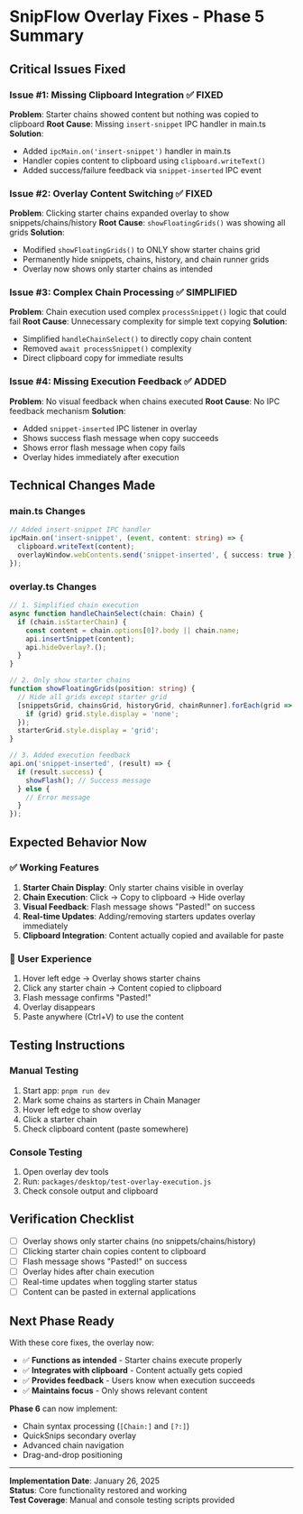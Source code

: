 # SnipFlow Overlay Fixes - Phase 5 Summary

## **Critical Issues Fixed**

### **Issue #1: Missing Clipboard Integration** ✅ FIXED
**Problem**: Starter chains showed content but nothing was copied to clipboard
**Root Cause**: Missing `insert-snippet` IPC handler in main.ts
**Solution**: 
- Added `ipcMain.on('insert-snippet')` handler in main.ts
- Handler copies content to clipboard using `clipboard.writeText()`
- Added success/failure feedback via `snippet-inserted` IPC event

### **Issue #2: Overlay Content Switching** ✅ FIXED  
**Problem**: Clicking starter chains expanded overlay to show snippets/chains/history
**Root Cause**: `showFloatingGrids()` was showing all grids
**Solution**:
- Modified `showFloatingGrids()` to ONLY show starter chains grid
- Permanently hide snippets, chains, history, and chain runner grids
- Overlay now shows only starter chains as intended

### **Issue #3: Complex Chain Processing** ✅ SIMPLIFIED
**Problem**: Chain execution used complex `processSnippet()` logic that could fail
**Root Cause**: Unnecessary complexity for simple text copying
**Solution**:
- Simplified `handleChainSelect()` to directly copy chain content
- Removed `await processSnippet()` complexity
- Direct clipboard copy for immediate results

### **Issue #4: Missing Execution Feedback** ✅ ADDED
**Problem**: No visual feedback when chains executed
**Root Cause**: No IPC feedback mechanism
**Solution**:
- Added `snippet-inserted` IPC listener in overlay
- Shows success flash message when copy succeeds
- Shows error flash message when copy fails
- Overlay hides immediately after execution

## **Technical Changes Made**

### **main.ts Changes**
```typescript
// Added insert-snippet IPC handler
ipcMain.on('insert-snippet', (event, content: string) => {
  clipboard.writeText(content);
  overlayWindow.webContents.send('snippet-inserted', { success: true });
});
```

### **overlay.ts Changes**
```typescript
// 1. Simplified chain execution
async function handleChainSelect(chain: Chain) {
  if (chain.isStarterChain) {
    const content = chain.options[0]?.body || chain.name;
    api.insertSnippet(content);
    api.hideOverlay?.();
  }
}

// 2. Only show starter chains
function showFloatingGrids(position: string) {
  // Hide all grids except starter grid
  [snippetsGrid, chainsGrid, historyGrid, chainRunner].forEach(grid => {
    if (grid) grid.style.display = 'none';
  });
  starterGrid.style.display = 'grid';
}

// 3. Added execution feedback
api.on('snippet-inserted', (result) => {
  if (result.success) {
    showFlash(); // Success message
  } else {
    // Error message
  }
});
```

## **Expected Behavior Now**

### **✅ Working Features**
1. **Starter Chain Display**: Only starter chains visible in overlay
2. **Chain Execution**: Click → Copy to clipboard → Hide overlay
3. **Visual Feedback**: Flash message shows "Pasted!" on success
4. **Real-time Updates**: Adding/removing starters updates overlay immediately
5. **Clipboard Integration**: Content actually copied and available for paste

### **🎯 User Experience**
1. Hover left edge → Overlay shows starter chains
2. Click any starter chain → Content copied to clipboard
3. Flash message confirms "Pasted!"
4. Overlay disappears
5. Paste anywhere (Ctrl+V) to use the content

## **Testing Instructions**

### **Manual Testing**
1. Start app: `pnpm run dev`
2. Mark some chains as starters in Chain Manager
3. Hover left edge to show overlay
4. Click a starter chain
5. Check clipboard content (paste somewhere)

### **Console Testing**
1. Open overlay dev tools
2. Run: `packages/desktop/test-overlay-execution.js`
3. Check console output and clipboard

## **Verification Checklist**

- [ ] Overlay shows only starter chains (no snippets/chains/history)
- [ ] Clicking starter chain copies content to clipboard
- [ ] Flash message shows "Pasted!" on success
- [ ] Overlay hides after chain execution
- [ ] Real-time updates when toggling starter status
- [ ] Content can be pasted in external applications

## **Next Phase Ready**

With these core fixes, the overlay now:
- ✅ **Functions as intended** - Starter chains execute properly
- ✅ **Integrates with clipboard** - Content actually gets copied
- ✅ **Provides feedback** - Users know when execution succeeds
- ✅ **Maintains focus** - Only shows relevant content

**Phase 6** can now implement:
- Chain syntax processing (`[Chain:]` and `[?:]`)
- QuickSnips secondary overlay
- Advanced chain navigation
- Drag-and-drop positioning

---

**Implementation Date**: January 26, 2025  
**Status**: Core functionality restored and working  
**Test Coverage**: Manual and console testing scripts provided 